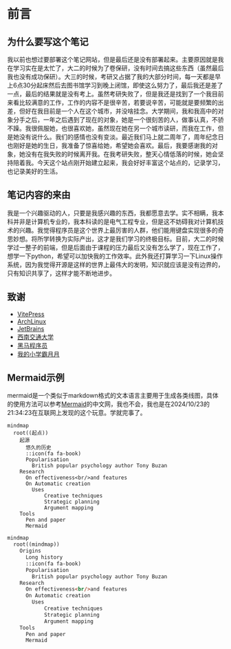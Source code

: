 # 前言
## 为什么要写这个笔记

我以前也想过要部署这个笔记网站，但是最后还是没有部署起来。主要原因就是我在学习实在是太忙了，大二的时候为了卷保研，没有时间去搞这些东西（虽然最后我也没有成功保研）。大三的时候，考研又占据了我的大部分时间，每一天都是早上6点30分起床然后去图书馆学习到晚上闭馆，即使这么努力了，最后我还是差了一点，最后的结果就是没有考上。虽然考研失败了，但是我还是找到了一个我目前来看比较满意的工作，工作的内容不是很辛苦，若要说辛苦，可能就是要频繁的出差，但好在我目前是一个人在这个城市，并没啥挂念。大学期间，我和我高中的对象分手之后，一年之后遇到了现在的对象，她是一个很刻苦的人，做事认真，不骄不躁。我很佩服她，也很喜欢她，虽然现在她在另一个城市读研，而我在工作，但是她没有说什么。我们的感情也没有变淡。最近我们马上就二周年了，周年纪念日也刚好是她的生日，我准备了惊喜给她，希望她会喜欢。最后，我要感谢我的对象，她没有在我失败的时候离开我。在我考研失败，整天心情低落的时候，她会坚持陪着我。今天这个站点刚开始建立起来，我会好好丰富这个站点的，记录学习，也记录美好的生活。

## 笔记内容的来由

我是一个兴趣驱动的人，只要是我感兴趣的东西，我都愿意去学。实不相瞒，我本科并非是计算机专业的，我本科读的是电气工程专业，但是这不妨碍我对计算机技术的兴趣。我觉得程序员是这个世界上最厉害的人群，他们能用键盘实现很多的奇思妙想。将所学转换为实际产出，这才是我们学习的终极目标。目前，大二的时候学过一整子的前端，但是后面由于课程的压力最后又没有怎么学了，现在工作了，想学一下python，希望可以加快我的工作效率。此外我还打算学习一下Linux操作系统，因为我觉得开源是这样的世界上最伟大的发明，知识就应该是没有边界的，只有知识共享了，这样才能不断地进步。

## 致谢

- [VitePress](https://vitepress.dev/)
- [ArchLinux](https://archlinux.org/)
- [JetBrains](https://www.jetbrains.com/)
- [西南交通大学](https://www.swjtu.edu.cn/)
- [黑马程序员](https://www.itheima.com/)
- [我的小学霸月月](https://zh.wikipedia.org/wiki/%E5%A5%B3%E6%9C%8B%E5%8F%8B)

## Mermaid示例
mermaid是一个类似于markdown格式的文本语言主要用于生成各类线图，具体的使用方法可以参考[Mermaid](https://mermaid.nodejs.cn/ecosystem/tutorials.html)的中文网，我也不会，我也是在2024/10/23的21:34:23在互联网上发现的这个玩意。学就完事了。
```mermaid
mindmap
  root((起点))
    起源
      悠久的历史
      ::icon(fa fa-book)
      Popularisation
        British popular psychology author Tony Buzan
    Research
      On effectiveness<br/>and features
      On Automatic creation
        Uses
            Creative techniques
            Strategic planning
            Argument mapping
    Tools
      Pen and paper
      Mermaid
```
```mmd
mindmap
  root((mindmap))
    Origins
      Long history
      ::icon(fa fa-book)
      Popularisation
        British popular psychology author Tony Buzan
    Research
      On effectiveness<br/>and features
      On Automatic creation
        Uses
            Creative techniques
            Strategic planning
            Argument mapping
    Tools
      Pen and paper
      Mermaid
```